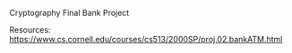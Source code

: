 Cryptography Final Bank Project

Resources:
https://www.cs.cornell.edu/courses/cs513/2000SP/proj.02.bankATM.html

